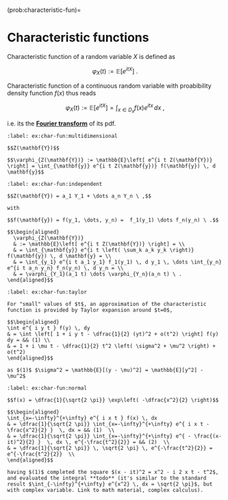 (prob:characteristic-fun)=
# Characteristic functions

Characteristic function of a random variable $X$ is defined as

$$\varphi_X(t) := \mathbb{E} \left[ e^{i t X} \right] \ .$$

Characteristic function of a continuous random variable with proabibility density function $f(x)$ thus reads

$$\varphi_X(t) := \mathbb{E} \left[ e^{i t X} \right] = \int_{x \in D_x} f(x) e^{i t x} \, dx \ ,$$

i.e. its the [**Fourier transform**](https://basics2022.github.io/bbooks-math-miscellanea/ch/complex/fourier-transform.html#fourier-transform) of its pdf.

```{prf:example} Characteristic function of a multi-dimensional variable
:label: ex:char-fun:multidimensional

$$Z(\mathbf{Y})$$

$$\varphi_{Z(\mathbf{Y})} := \mathbb{E}\left[ e^{i t Z(\mathbf{Y})} \right] = \int_{\mathbf{y}} e^{i t Z(\mathbf{y})} f(\mathbf{y}) \, d \mathbf{y}$$

```
```{prf:example} Characteristic function of a linear combination of independent variables
:label: ex:char-fun:independent

$$Z(\mathbf{Y}) = a_1 Y_1 + \dots a_n Y_n \ ,$$

with 

$$f(\mathbf{y}) = f(y_1, \dots, y_n) =  f_1(y_1) \dots f_n(y_n) \ .$$

$$\begin{aligned}
  \varphi_{Z(\mathbf{Y})} 
  & := \mathbb{E}\left[ e^{i t Z(\mathbf{Y})} \right] = \\
  & = \int_{\mathbf{y}} e^{i t \left( \sum_k a_k y_k \right)} f(\mathbf{y}) \, d \mathbf{y} = \\
  & = \int_{y_1} e^{i t a_1 y_1} f_1(y_1) \, d y_1 \, \dots \int_{y_n} e^{i t a_n y_n} f_n(y_n) \, d y_n = \\
  & = \varphi_{Y_1}(a_1 t) \dots \varphi_{Y_n}(a_n t) \ . 
\end{aligned}$$

```

```{prf:example}  Taylor expansion of characteristic function
:label: ex:char-fun:taylor

For "small" values of $t$, an approximation of the characteristic function is provided by Taylor expansion around $t=0$,

$$\begin{aligned}
\int e^{ i y t } f(y) \, dy 
& = \int \left[ 1 + i y t - \dfrac{1}{2} (yt)^2 + o(t^2) \right] f(y) dy = && (1) \\
& = 1 + i \mu t - \dfrac{1}{2} t^2 \left( \sigma^2 + \mu^2 \right) + o(t^2)
\end{aligned}$$

as $(1)$ $\sigma^2 = \mathbb{E}[(y - \mu)^2] = \mathbb{E}[y^2] - \mu^2$

```

```{prf:example} Characteristic function of a normal distribution $\mathscr{N}(0,1)$
:label: ex:char-fun:normal

$$f(x) = \dfrac{1}{\sqrt{2 \pi}} \exp\left( -\dfrac{x^2}{2} \right)$$

$$\begin{aligned}
\int_{x=-\infty}^{+\infty} e^{ i x t } f(x) \, dx
& = \dfrac{1}{\sqrt{2 \pi}} \int_{x=-\infty}^{+\infty} e^{ i x t - \frac{x^2}{2} }  \, dx = && (1)  \\
& = \dfrac{1}{\sqrt{2 \pi}} \int_{x=-\infty}^{+\infty} e^{ - \frac{(x-it)^2}{2} }  \, dx \, e^{-\frac{t^2}{2}} = && (2)  \\
& = \dfrac{1}{\sqrt{2 \pi}} \, \sqrt{2 \pi} \, e^{-\frac{t^2}{2}} = e^{-\frac{t^2}{2}}  \\
\end{aligned}$$

having $(1)$ completed the square $(x - it)^2 = x^2 - i 2 x t - t^2$, and evaluated the integral **todo** (it's similar to the standard result $\int_{-\infty}^{+\infty} e^{x^2} \, dx = \sqrt{2 \pi}$, but with complex variable. Link to math material, complex calculus).

```

